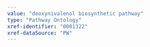 ```yaml
---
value: "deoxynivalenol biosynthetic pathway"
type: "Pathway Ontology"
xref-identifier: "0001322"
xref-dataSource: "PW"
---
```

